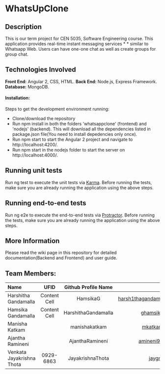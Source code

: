 # WhatsUpClone

## Description

This is our term project for CEN 5035, Software Engineering course. This application provides real-time instant messaging services * * similar to Whatsapp Web. Users can have one-one chat as well as create groups for group chat.   
 
 ## Technologies Involved
 
**Front End:** Angular 2, CSS, HTML.
**Back End:** Node.js, Express Framework.
**Database:** MongoDB.
 
 #### Installation:
 
 Steps to get the development environment running:
 
* Clone/download the repository 
 * Run npm install in both the folders 'whatsappclone' (frontend) and 'nodejs' (backend). This will download all the dependencies listed in package.json file(You need to install depedencies only once).  
  * Run npm start to start the Angular 2 project and navigate to http://localhost:4200/. 
   * Run npm start in the nodejs folder to start the server on http://localhost:4000/.
	
## Running unit tests
 
Run ng test to execute the unit tests via [Karma](https://karma-runner.github.io/1.0/index.html). Before running the tests, make sure    you are already running the application using the above steps. 
 
## Running end-to-end tests
 
Run ng e2e to execute the end-to-end tests via [Protractor](http://www.protractortest.org/#/). Before running the tests, make sure      you are already running the application using the above steps. 

## More Information

Please read the wiki page in this repository for detailed documentation(Backend and Frontend) and user guide.

 ## Team Members:
   
   | Name | UFID | Github Profile Name | UF Mail ID 
   | :------------- | :-------------: |  :-------------: | -------------: |
   | Harshitha Gandamalla  | Content Cell  | HamsikaG | harsh1thagandama@ufl.edu  |
   | Hamsika Gandamalla  | Content Cell  | HarshithaGandamalla  | ghamsika@ufl.edu  |
   | Manisha Katkam  |   | manishakatkam  | mkatkam@ufl.edu  | 
   | Ajantha Ramineni  |   | AjanthaRamineni  | amineni95@ufl.edu  |
   | Venkata Jayakrishna Thota  | 0929-6863  | JayakrishnaThota  | jaygre@ufl.edu |
